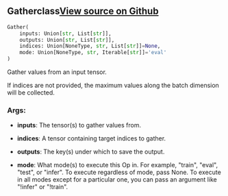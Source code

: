 ## Gather<span class="tag">class</span><a class="sourcelink" href=https://github.com/fastestimator/fastestimator/blob/r1.1/fastestimator/op/tensorop/gather.py/#L30-L72>View source on Github</a>
```python
Gather(
	inputs: Union[str, List[str]],
	outputs: Union[str, List[str]],
	indices: Union[NoneType, str, List[str]]=None,
	mode: Union[NoneType, str, Iterable[str]]='eval'
)
```
Gather values from an input tensor.

If indices are not provided, the maximum values along the batch dimension will be collected.


<h3>Args:</h3>


* **inputs**: The tensor(s) to gather values from.

* **indices**: A tensor containing target indices to gather.

* **outputs**: The key(s) under which to save the output.

* **mode**: What mode(s) to execute this Op in. For example, "train", "eval", "test", or "infer". To execute regardless of mode, pass None. To execute in all modes except for a particular one, you can pass an argument like "!infer" or "!train".

